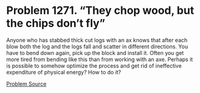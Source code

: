 # Problem 1271. “They chop wood, but the chips don’t fly”

Anyone who has stabbed thick cut logs with an ax knows that after each blow both the log and the logs fall and scatter in different directions. You have to bend down again, pick up the block and install it. Often you get more tired from bending like this than from working with an axe. Perhaps it is possible to somehow optimize the process and get rid of ineffective expenditure of physical energy? How to do it?

[Problem Source](https://www.trizland.ru/tasks/5726/)